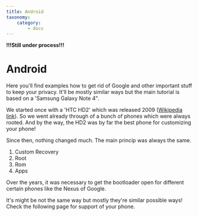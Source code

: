 ```yaml
---
title: Android
taxonomy:
    category:
        - docs
---
```


__!!!Still under process!!!__

# Android

Here you'll find examples how to get rid of Google and other important stuff to keep your privacy.
It'll be mostly similar ways but the main tutorial is based on a 'Samsung Galaxy Note 4".

We started once with a 'HTC HD2' which was released 2009 ([Wikipedia link](https://en.wikipedia.org/wiki/HTC_HD2)). So we went already through of a bunch of phones which were always rooted. And by the way, the HD2 was by far the best phone for customizing your phone!

Since then, nothing changed much. The main princip was always the same.

1. Custom Recovery
2. Root
3. Rom
4. Apps

Over the years, it was necessary to get the bootloader open for different certain phones like the Nexus of Google.

It's might be not the same way but mostly they're similar possible ways! Check the following page for support of your phone.
